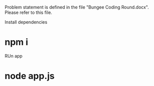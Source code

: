 Problem statement is defined in the file "Bungee Coding Round.docx". Please refer to this file. 

Install dependencies
# npm i

RUn app
# node app.js
